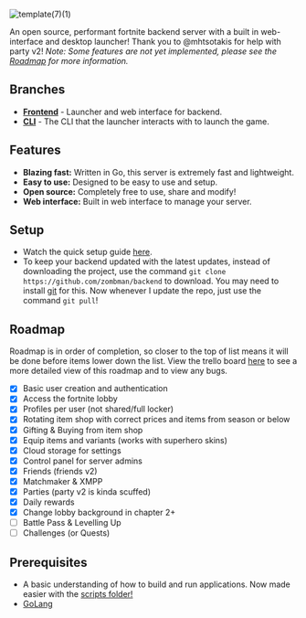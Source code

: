 ![template(7)(1)](https://github.com/zombman/backend/assets/121964555/a1624e90-ed7a-4a8d-a00c-b6707c69b4ac)

An open source, performant fortnite backend server with a built in web-interface and desktop launcher! Thank you to @mhtsotakis for help with party v2! _Note: Some features are not yet implemented, please see the [Roadmap](#roadmap) for more information._

## Branches

- **[Frontend](https://github.com/zombman/server/tree/frontend)** - Launcher and web interface for backend.
- **[CLI](https://github.com/zombman/server/tree/cli)** - The CLI that the launcher interacts with to launch the game.

## Features

- **Blazing fast:** Written in Go, this server is extremely fast and lightweight.
- **Easy to use:** Designed to be easy to use and setup.
- **Open source:** Completely free to use, share and modify!
- **Web interface:** Built in web interface to manage your server.

## Setup

- Watch the quick setup guide [here](https://www.youtube.com/watch?v=WvWrgmEH6ZI&t=189s&ab_channel=ulnk).
- To keep your backend updated with the latest updates, instead of downloading the project, use the command `git clone https://github.com/zombman/backend` to download. You may need to install [git](https://git-scm.com/) for this. Now whenever I update the repo, just use the command `git pull`!

## Roadmap

Roadmap is in order of completion, so closer to the top of list means it will be done before items lower down the list. View the trello board [here](https://trello.com/b/7AKhxa5T/zombie-server) to see a more detailed view of this roadmap and to view any bugs.

- [x] Basic user creation and authentication
- [x] Access the fortnite lobby
- [x] Profiles per user (not shared/full locker)
- [x] Rotating item shop with correct prices and items from season or below
- [x] Gifting & Buying from item shop
- [x] Equip items and variants (works with superhero skins)
- [x] Cloud storage for settings
- [x] Control panel for server admins
- [x] Friends (friends v2)
- [x] Matchmaker & XMPP
- [x] Parties (party v2 is kinda scuffed)
- [x] Daily rewards
- [x] Change lobby background in chapter 2+
- [ ] Battle Pass & Levelling Up
- [ ] Challenges (or Quests)

## Prerequisites

- A basic understanding of how to build and run applications. Now made easier with the [scripts folder!](https://github.com/zombman/backend/tree/master/_setup)
- [GoLang](https://go.dev)
